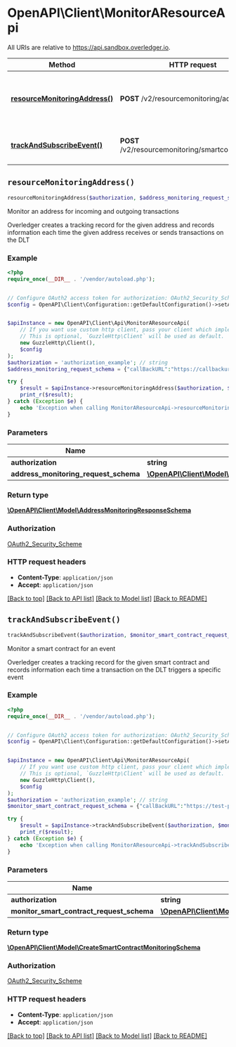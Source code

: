# OpenAPI\Client\MonitorAResourceApi

All URIs are relative to https://api.sandbox.overledger.io.

Method | HTTP request | Description
------------- | ------------- | -------------
[**resourceMonitoringAddress()**](MonitorAResourceApi.md#resourceMonitoringAddress) | **POST** /v2/resourcemonitoring/address | Monitor an address for incoming and outgoing transactions
[**trackAndSubscribeEvent()**](MonitorAResourceApi.md#trackAndSubscribeEvent) | **POST** /v2/resourcemonitoring/smartcontractevent | Monitor a smart contract for an event


## `resourceMonitoringAddress()`

```php
resourceMonitoringAddress($authorization, $address_monitoring_request_schema): \OpenAPI\Client\Model\AddressMonitoringResponseSchema
```

Monitor an address for incoming and outgoing transactions

Overledger creates a tracking record for the given address and records information each time the given address receives or sends transactions on the DLT

### Example

```php
<?php
require_once(__DIR__ . '/vendor/autoload.php');


// Configure OAuth2 access token for authorization: OAuth2_Security_Scheme
$config = OpenAPI\Client\Configuration::getDefaultConfiguration()->setAccessToken('YOUR_ACCESS_TOKEN');


$apiInstance = new OpenAPI\Client\Api\MonitorAResourceApi(
    // If you want use custom http client, pass your client which implements `GuzzleHttp\ClientInterface`.
    // This is optional, `GuzzleHttp\Client` will be used as default.
    new GuzzleHttp\Client(),
    $config
);
$authorization = 'authorization_example'; // string
$address_monitoring_request_schema = {"callBackURL":"https://callbackurl/endpoint","location":{"technology":"Ethereum","network":"Ropsten"},"addressId":"0xd8b31B65878a6B1a6cAf9f4819C1A42d68a7A116"}; // \OpenAPI\Client\Model\AddressMonitoringRequestSchema

try {
    $result = $apiInstance->resourceMonitoringAddress($authorization, $address_monitoring_request_schema);
    print_r($result);
} catch (Exception $e) {
    echo 'Exception when calling MonitorAResourceApi->resourceMonitoringAddress: ', $e->getMessage(), PHP_EOL;
}
```

### Parameters

Name | Type | Description  | Notes
------------- | ------------- | ------------- | -------------
 **authorization** | **string**|  |
 **address_monitoring_request_schema** | [**\OpenAPI\Client\Model\AddressMonitoringRequestSchema**](../Model/AddressMonitoringRequestSchema.md)|  |

### Return type

[**\OpenAPI\Client\Model\AddressMonitoringResponseSchema**](../Model/AddressMonitoringResponseSchema.md)

### Authorization

[OAuth2_Security_Scheme](../../README.md#OAuth2_Security_Scheme)

### HTTP request headers

- **Content-Type**: `application/json`
- **Accept**: `application/json`

[[Back to top]](#) [[Back to API list]](../../README.md#endpoints)
[[Back to Model list]](../../README.md#models)
[[Back to README]](../../README.md)

## `trackAndSubscribeEvent()`

```php
trackAndSubscribeEvent($authorization, $monitor_smart_contract_request_schema): \OpenAPI\Client\Model\CreateSmartContractMonitoringSchema
```

Monitor a smart contract for an event

Overledger creates a tracking record for the given smart contract and records information each time a transaction on the DLT triggers a specific event

### Example

```php
<?php
require_once(__DIR__ . '/vendor/autoload.php');


// Configure OAuth2 access token for authorization: OAuth2_Security_Scheme
$config = OpenAPI\Client\Configuration::getDefaultConfiguration()->setAccessToken('YOUR_ACCESS_TOKEN');


$apiInstance = new OpenAPI\Client\Api\MonitorAResourceApi(
    // If you want use custom http client, pass your client which implements `GuzzleHttp\ClientInterface`.
    // This is optional, `GuzzleHttp\Client` will be used as default.
    new GuzzleHttp\Client(),
    $config
);
$authorization = 'authorization_example'; // string
$monitor_smart_contract_request_schema = {"callBackURL":"https://test-post.free.beeceptor.com/comments","eventParams":[{"selectedIntegerLength":"B256","type":"UINT","value":"3"},{"selectedIntegerLength":"B256","type":"UINT","value":"2"}],"eventName":"mul","location":{"technology":"Ethereum","network":"Ethereum Ropsten Testnet"},"smartContractId":"0x8781d54e454377451D9C6928538Db544Caa65CDf"}; // \OpenAPI\Client\Model\MonitorSmartContractRequestSchema

try {
    $result = $apiInstance->trackAndSubscribeEvent($authorization, $monitor_smart_contract_request_schema);
    print_r($result);
} catch (Exception $e) {
    echo 'Exception when calling MonitorAResourceApi->trackAndSubscribeEvent: ', $e->getMessage(), PHP_EOL;
}
```

### Parameters

Name | Type | Description  | Notes
------------- | ------------- | ------------- | -------------
 **authorization** | **string**|  |
 **monitor_smart_contract_request_schema** | [**\OpenAPI\Client\Model\MonitorSmartContractRequestSchema**](../Model/MonitorSmartContractRequestSchema.md)|  |

### Return type

[**\OpenAPI\Client\Model\CreateSmartContractMonitoringSchema**](../Model/CreateSmartContractMonitoringSchema.md)

### Authorization

[OAuth2_Security_Scheme](../../README.md#OAuth2_Security_Scheme)

### HTTP request headers

- **Content-Type**: `application/json`
- **Accept**: `application/json`

[[Back to top]](#) [[Back to API list]](../../README.md#endpoints)
[[Back to Model list]](../../README.md#models)
[[Back to README]](../../README.md)
